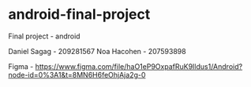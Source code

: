 # android-final-project
Final project - android


Daniel Sagag - 209281567
Noa Hacohen - 207593898

Figma - https://www.figma.com/file/haO1eP9OxpafRuK9Ildus1/Android?node-id=0%3A1&t=8MN6H6feOhjAja2g-0
